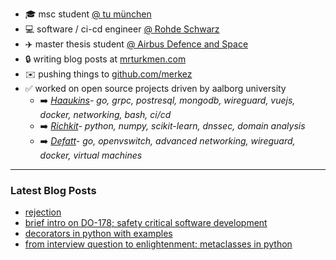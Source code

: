 * :mortar_board: msc student [@ tu münchen](https://www.in.tum.de)
* :computer: software / ci-cd engineer [@ Rohde Schwarz](https://www.rohde-schwarz.com/home_48230.html?change_c=true)
* ✈️ master thesis student [@ Airbus Defence and Space](https://github.com/AirbusDefenceAndSpace)
* :lock:  writing blog posts at [mrturkmen.com](https://mrturkmen.com)
* :envelope:  pushing things to <a href="https://github.com/merkez" target="_blank">github.com/merkez</a> 
* :white_check_mark: worked on open source projects driven by aalborg university
  * :arrow_right: *<a href="https://github.com/aau-network-security/haaukins" target="_blank">Haaukins</a>- go, grpc, postresql, mongodb, wireguard, vuejs, docker, networking, bash, ci/cd*
  * :arrow_right: *<a href="https://github.com/aau-network-security/richkit">Richkit</a>- python, numpy, scikit-learn, dnssec, domain analysis*
  * :arrow_right: *<a href="https://github.com/aau-network-security/defatt" target="_blank">Defatt</a>- go, openvswitch, advanced networking, wireguard, docker, virtual machines*

  
--- 
### Latest Blog Posts
<!-- BLOG-POST-LIST:START -->
- [rejection](https://mrturkmen.com/posts/rejection/)
- [brief intro on DO-178; safety critical software development](https://mrturkmen.com/posts/safety-critical-software/)
- [decorators in python with examples](https://mrturkmen.com/posts/decorators-in-python/)
- [from interview question to enlightenment: metaclasses in python](https://mrturkmen.com/posts/metaclasses-python/)
<!-- BLOG-POST-LIST:END -->
